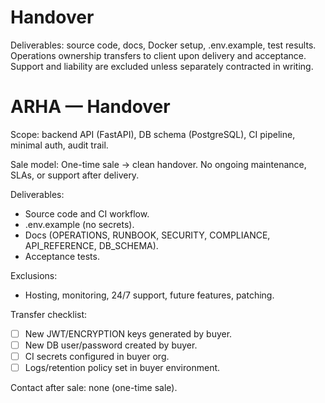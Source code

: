 # Handover

Deliverables: source code, docs, Docker setup, .env.example, test results.
Operations ownership transfers to client upon delivery and acceptance.
Support and liability are excluded unless separately contracted in writing.

# ARHA — Handover

Scope: backend API (FastAPI), DB schema (PostgreSQL), CI pipeline, minimal auth, audit trail.

Sale model: One-time sale → clean handover. No ongoing maintenance, SLAs, or support after delivery.

Deliverables:
- Source code and CI workflow.
- .env.example (no secrets).
- Docs (OPERATIONS, RUNBOOK, SECURITY, COMPLIANCE, API_REFERENCE, DB_SCHEMA).
- Acceptance tests.

Exclusions:
- Hosting, monitoring, 24/7 support, future features, patching.

Transfer checklist:
- [ ] New JWT/ENCRYPTION keys generated by buyer.
- [ ] New DB user/password created by buyer.
- [ ] CI secrets configured in buyer org.
- [ ] Logs/retention policy set in buyer environment.

Contact after sale: none (one-time sale).
